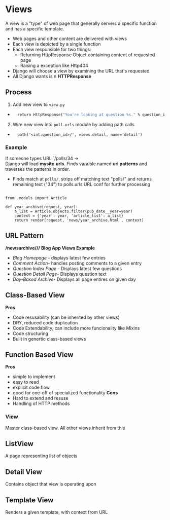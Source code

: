 # Views

A view is a "type" of web page that generally servers a specific function and has a specific template. <br>

- Web pages and other content are delivered with views
- Each view is depicted by a single function
- Each view responsible for two things:
  - Returning HttpResponse Object containing content of requested page
  - Raising a exception like Http404
- Django will choose a view by examining the URL that's requested
- All Django wants is n **HTTPResponse**

## Process

1. Add new view to `view.py`

- ```def detail(request, question_id):
    return HttpResponse("You're looking at question %s." % question_id)
  ```

2. Wire new view into `poll.urls` module by adding path calls

- ```# ex: /polls/5/
    path('<int:question_id>/', views.detail, name='detail')
  ```

### Example

If someone types URL `/polls/34 -> <br>
Django will load **mysite.urls**. Finds varaible named **url patterns** and traverses the patterns in order.

- Finds match at `polls/`, strips off matching text "polls/" and returns remaining text ("34") to polls.urls URL conf for further processing

```from django.shortcuts import render

from .models import Article

def year_archive(request, year):
    a_list = Article.objects.filter(pub_date__year=year)
    context = {'year': year, 'article_list': a_list}
    return render(request, 'news/year_archive.html', context)
```

## URL Pattern

**/newsarchive/<year>/<month>/**
**Blog App Views Example**

- _Blog Homepage_ - displays latest few entries
- _Comment Action_- handles posting comments to a given entry
- _Question Index Page_ - Displays latest few questions
- _Question Detail Page_- Displays question text
- _Day-Based Archive_- Displays all page entires on given day

## Class-Based View

**Pros**

- Code resusability (can be inherited by other views)
- DRY, reduced code duplication
- Code Extendability, can include more funcionality like Mixins
- Code structuring
- Built in genertic class-based views

## Function Based View

**Pros**

- simple to implement
- easy to read
- explicit code flow
- good for one-off of specialized functionality
  **Cons**
- Hard to extend and resuse
- Handling of HTTP methods

### View

Master class-based view. All other views inherit from this

## ListView

A page representing list of objects

## Detail View

Contains object that view is operating upon

## Template View

Renders a given template, with context from URL
